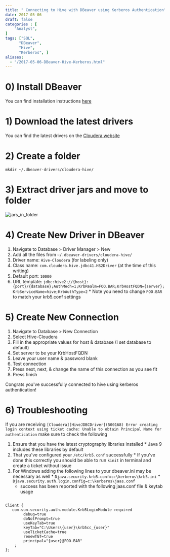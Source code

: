 ```yaml
---
title: " Connecting to Hive with DBeaver using Kerberos Authentication"
date: 2017-05-06
draft: false
categories : [
    "Analyst",
]
tags: ["SQL",
      "DBeaver",
      "Hive",
      "Kerberos", ]
aliases:
  - "/2017-05-06-DBeaver-Hive-Kerberos.html"
---
```


# 0) Install DBeaver

You can find installation instructions [here](/post/2017-03-26-dbeaver-mac/)

# 1) Download the latest drivers
You can find the latest drivers on the [Cloudera website](https://www.cloudera.com/downloads/connectors/hive/jdbc.html)

# 2) Create a folder
`mkdir ~/.dbeaver-drivers/cloudera-hive/`

# 3) Extract driver jars and move to folder

![jars_in_folder](/img/20170506_hive_jars_in_place.png)

# 4) Create New Driver in DBeaver

  1. Navigate to Database > Driver Manager > New
  1. Add all the files from `~/.dbeaver-drivers/cloudera-hive/`
  1. Driver name: `Hive-Cloudera` (for labeling only)
  1. Class name: `com.cloudera.hive.jdbc41.HS2Driver` (at the time of this writing)
  1. Default port: `10000`
  1. URL template: `jdbc:hive2://{host}:{port}/{database};AuthMech=1;KrbRealm=FOO.BAR;KrbHostFQDN={server}; KrbServiceName=hive;KrbAuthType=2`
    * Note you need to change `FOO.BAR` to match your krb5.conf settings


# 5) Create New Connection

  1. Navigate to Database > New Connection
  1. Select Hive-Cloudera
  1. Fill in the appropriate values for host & database (I set database to default)
  1. Set server to be your KrbHostFQDN
  1. Leave your user name & password blank
  1. Test connection
  1. Press next, next, & change the name of this connection as you see fit
  1. Press finish

  Congrats you've successfully connected to hive using kerberos authentication!

# 6) Troubleshooting

If you are receiving `[Cloudera][HiveJDBCDriver](500168) Error creating login context using ticket cache: Unable to obtain Principal Name for authentication` make sure to check the following

  1. Ensure that you have the latest cryptography libraries installed
    * Java 9 includes these libraries by default
  1. That you've configured your `/etc/krb5.conf` successfully
    * If you've done this correctly you should be able to run `kinit` in terminal and create a ticket without issue
  1. For Windows adding the following lines to your dbeaver.ini may be necessary as well
    * `Djava.security.krb5.conf=c:\kerberos\krb5.ini`
    * `Djava.security.auth.login.config=c:\kerberos\jaas.conf`
      * success has been reported with the following jaas.conf file & keytab usage
      ```
    Client {
       com.sun.security.auth.module.Krb5LoginModule required
            debug=true
            doNotPrompt=true
            useKeyTab=true
            keyTab="C:\Users\{user}\krb5cc_{user}"
            useTicketCache=true
            renewTGT=true
            principal="{user}@FOO.BAR"
        ;
    };
```
